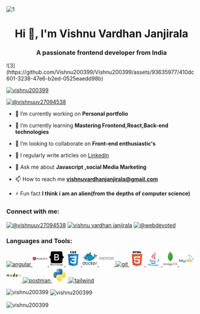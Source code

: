 ![1](https://github.com/Vishnu200399/Vishnu200399/assets/93635977/296ecf7b-0f3f-40a7-a064-390704358499)

<h1 align="center">Hi 👋, I'm Vishnu Vardhan Janjirala</h1>
<h3 align="center">A passionate frontend developer from India</h3>
![3](https://github.com/Vishnu200399/Vishnu200399/assets/93635977/410dc601-3238-47e6-b2ed-0525eaedd98b)

<p align="left"> <a href="https://github.com/ryo-ma/github-profile-trophy"><img src="https://github-profile-trophy.vercel.app/?username=vishnu200399" alt="vishnu200399" /></a> </p>

<p align="left"> <a href="https://twitter.com/@vishnuuv27094538" target="blank"><img src="https://img.shields.io/twitter/follow/@vishnuuv27094538?logo=twitter&style=for-the-badge" alt="@vishnuuv27094538" /></a> </p>

- 🔭 I’m currently working on **Personal portfolio**

- 🌱 I’m currently learning **Mastering Frontend,React,Back-end technologies**

- 👯 I’m looking to collaborate on **Front-end enthusiastic's**

- 📝 I regularly write articles on [Linkedin](Linkedin)

- 💬 Ask me about **Javascript ,social Media Marketing**

- 📫 How to reach me **vishnuvardhanjanjirala@gmail.com**

- ⚡ Fun fact **I think i am an alien(from the depths of computer science)**

<h3 align="left">Connect with me:</h3>
<p align="left">
<a href="https://twitter.com/@vishnuuv27094538" target="blank"><img align="center" src="https://raw.githubusercontent.com/rahuldkjain/github-profile-readme-generator/master/src/images/icons/Social/twitter.svg" alt="@vishnuuv27094538" height="30" width="40" /></a>
<a href="https://linkedin.com/in/vishnu vardhan janjirala" target="blank"><img align="center" src="https://raw.githubusercontent.com/rahuldkjain/github-profile-readme-generator/master/src/images/icons/Social/linked-in-alt.svg" alt="vishnu vardhan janjirala" height="30" width="40" /></a>
<a href="https://instagram.com/@webdevoted" target="blank"><img align="center" src="https://raw.githubusercontent.com/rahuldkjain/github-profile-readme-generator/master/src/images/icons/Social/instagram.svg" alt="@webdevoted" height="30" width="40" /></a>
</p>

<h3 align="left">Languages and Tools:</h3>
<p align="left"> <a href="https://angular.io" target="_blank" rel="noreferrer"> <img src="https://angular.io/assets/images/logos/angular/angular.svg" alt="angular" width="40" height="40"/> </a> <a href="https://angular.io" target="_blank" rel="noreferrer"> <img src="https://raw.githubusercontent.com/devicons/devicon/master/icons/angularjs/angularjs-original-wordmark.svg" alt="angularjs" width="40" height="40"/> </a> <a href="https://getbootstrap.com" target="_blank" rel="noreferrer"> <img src="https://raw.githubusercontent.com/devicons/devicon/master/icons/bootstrap/bootstrap-plain-wordmark.svg" alt="bootstrap" width="40" height="40"/> </a> <a href="https://www.w3schools.com/css/" target="_blank" rel="noreferrer"> <img src="https://raw.githubusercontent.com/devicons/devicon/master/icons/css3/css3-original-wordmark.svg" alt="css3" width="40" height="40"/> </a> <a href="https://www.docker.com/" target="_blank" rel="noreferrer"> <img src="https://raw.githubusercontent.com/devicons/devicon/master/icons/docker/docker-original-wordmark.svg" alt="docker" width="40" height="40"/> </a> <a href="https://expressjs.com" target="_blank" rel="noreferrer"> <img src="https://raw.githubusercontent.com/devicons/devicon/master/icons/express/express-original-wordmark.svg" alt="express" width="40" height="40"/> </a> <a href="https://git-scm.com/" target="_blank" rel="noreferrer"> <img src="https://www.vectorlogo.zone/logos/git-scm/git-scm-icon.svg" alt="git" width="40" height="40"/> </a> <a href="https://www.w3.org/html/" target="_blank" rel="noreferrer"> <img src="https://raw.githubusercontent.com/devicons/devicon/master/icons/html5/html5-original-wordmark.svg" alt="html5" width="40" height="40"/> </a> <a href="https://www.java.com" target="_blank" rel="noreferrer"> <img src="https://raw.githubusercontent.com/devicons/devicon/master/icons/java/java-original.svg" alt="java" width="40" height="40"/> </a> <a href="https://www.mongodb.com/" target="_blank" rel="noreferrer"> <img src="https://raw.githubusercontent.com/devicons/devicon/master/icons/mongodb/mongodb-original-wordmark.svg" alt="mongodb" width="40" height="40"/> </a> <a href="https://www.mysql.com/" target="_blank" rel="noreferrer"> <img src="https://raw.githubusercontent.com/devicons/devicon/master/icons/mysql/mysql-original-wordmark.svg" alt="mysql" width="40" height="40"/> </a> <a href="https://nodejs.org" target="_blank" rel="noreferrer"> <img src="https://raw.githubusercontent.com/devicons/devicon/master/icons/nodejs/nodejs-original-wordmark.svg" alt="nodejs" width="40" height="40"/> </a> <a href="https://postman.com" target="_blank" rel="noreferrer"> <img src="https://www.vectorlogo.zone/logos/getpostman/getpostman-icon.svg" alt="postman" width="40" height="40"/> </a> <a href="https://www.python.org" target="_blank" rel="noreferrer"> <img src="https://raw.githubusercontent.com/devicons/devicon/master/icons/python/python-original.svg" alt="python" width="40" height="40"/> </a> <a href="https://tailwindcss.com/" target="_blank" rel="noreferrer"> <img src="https://www.vectorlogo.zone/logos/tailwindcss/tailwindcss-icon.svg" alt="tailwind" width="40" height="40"/> </a> </p>

<p><img align="left" src="https://github-readme-stats.vercel.app/api/top-langs?username=vishnu200399&show_icons=true&locale=en&layout=compact" alt="vishnu200399" /></p>

<p>&nbsp;<img align="center" src="https://github-readme-stats.vercel.app/api?username=vishnu200399&show_icons=true&locale=en" alt="vishnu200399" /></p>

<p><img align="center" src="https://github-readme-streak-stats.herokuapp.com/?user=vishnu200399&" alt="vishnu200399" /></p>
